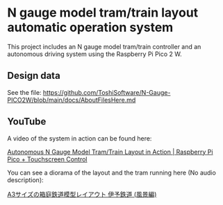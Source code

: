 # N gauge model tram/train layout automatic operation system

This project includes an N gauge model tram/train controller and an autonomous driving system using the Raspberry Pi Pico 2 W.

## Design data

See the file: https://github.com/ToshiSoftware/N-Gauge-PICO2W/blob/main/docs/AboutFilesHere.md

## YouTube

A video of the system in action can be found here:

[Autonomous N Gauge Model Tram/Train Layout in Action | Raspberry Pi Pico + Touchscreen Control](https://youtu.be/R6ILkEr7j3k?si=v2wnCct7QF6oFGn6)

You can see a diorama of the layout and the tram running here (No audio description):

[A3サイズの箱庭鉄道模型レイアウト 伊予鉄道 (風景編)](https://youtu.be/IACruLuuN5w)
